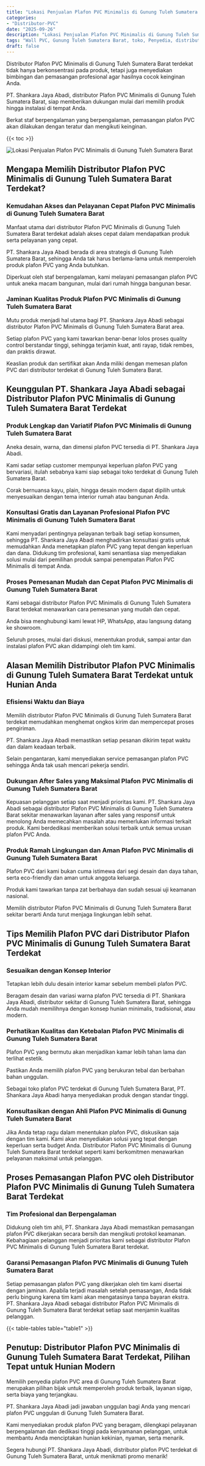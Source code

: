 ```yaml
---
title: "Lokasi Penjualan Plafon PVC Minimalis di Gunung Tuleh Sumatera Barat"
categories: 
- "Distributor-PVC"
date: "2025-09-26"
description: "Lokasi Penjualan Plafon PVC Minimalis di Gunung Tuleh Sumatera Barat untuk tempat tinggal, kantor, dan ritel. Panel unggulan, variasi motif, pilihan warna elegan, beserta layanan pemasangan dikerjakan oleh teknisi berpengalaman serta kepastian resmi!|Jasa penjualan Plafon PVC Minimalis di Gunung Tuleh Sumatera Barat untuk keperluan tempat tinggal, kantor, atau toko, beserta material terbaik dan penempatan oleh teknisi berpengalaman serta garansi resmi.|Solusi Plafon PVC Minimalis di Gunung Tuleh Sumatera Barat yang andal bagi hunian, kantor, dan ritel, bersama material unggulan dan penempatan oleh tenaga ahli berpengalaman serta jaminan resmi.|Penjualan Plafon PVC Minimalis di Gunung Tuleh Sumatera Barat bagi rumah, office, dan ritel, beserta produk berkualitas dan penempatan oleh teknisi profesional, disertai beserta jaminan resmi.}"
tags: "Wall PVC, Gunung Tuleh Sumatera Barat, toko, Penyedia, distributor"
draft: false
---
```


Distributor Plafon PVC Minimalis di Gunung Tuleh Sumatera Barat terdekat tidak hanya berkonsentrasi pada produk, tetapi juga menyediakan bimbingan dan pemasangan profesional agar hasilnya cocok keinginan Anda.

PT. Shankara Jaya Abadi, distributor Plafon PVC Minimalis di Gunung Tuleh Sumatera Barat, siap memberikan dukungan mulai dari memilih produk hingga instalasi di tempat Anda.

Berkat staf berpengalaman yang berpengalaman, pemasangan plafon PVC akan dilakukan dengan teratur dan mengikuti keinginan.

{{< toc >}}

![Lokasi Penjualan Plafon PVC Minimalis di Gunung Tuleh Sumatera Barat](/images/Distributor-PVC/Lokasi-Penjualan-Plafon-PVC-Minimalis-di-Gunung-Tuleh-Sumatera-Barat.png)


## Mengapa Memilih Distributor Plafon PVC Minimalis di Gunung Tuleh Sumatera Barat Terdekat?

### Kemudahan Akses dan Pelayanan Cepat Plafon PVC Minimalis di Gunung Tuleh Sumatera Barat

Manfaat utama dari distributor Plafon PVC Minimalis di Gunung Tuleh Sumatera Barat terdekat adalah akses cepat dalam mendapatkan produk serta pelayanan yang cepat.

PT. Shankara Jaya Abadi berada di area strategis di Gunung Tuleh Sumatera Barat, sehingga Anda tak harus berlama-lama untuk memperoleh produk plafon PVC yang Anda butuhkan.

Diperkuat oleh staf berpengalaman, kami melayani pemasangan plafon PVC untuk aneka macam bangunan, mulai dari rumah hingga bangunan besar.

### Jaminan Kualitas Produk Plafon PVC Minimalis di Gunung Tuleh Sumatera Barat

Mutu produk menjadi hal utama bagi PT. Shankara Jaya Abadi sebagai distributor Plafon PVC Minimalis di Gunung Tuleh Sumatera Barat area.

Setiap plafon PVC yang kami tawarkan benar-benar lolos proses quality control berstandar tinggi, sehingga terjamin kuat, anti rayap, tidak rembes, dan praktis dirawat.

Keaslian produk dan sertifikat akan Anda miliki dengan memesan plafon PVC dari distributor terdekat di Gunung Tuleh Sumatera Barat.

## Keunggulan PT. Shankara Jaya Abadi sebagai Distributor Plafon PVC Minimalis di Gunung Tuleh Sumatera Barat Terdekat

### Produk Lengkap dan Variatif Plafon PVC Minimalis di Gunung Tuleh Sumatera Barat

Aneka desain, warna, dan dimensi plafon PVC tersedia di PT. Shankara Jaya Abadi.

Kami sadar setiap customer mempunyai keperluan plafon PVC yang bervariasi, itulah sebabnya kami siap sebagai toko terdekat di Gunung Tuleh Sumatera Barat.

Corak bernuansa kayu, plain, hingga desain modern dapat dipilih untuk menyesuaikan dengan tema interior rumah atau bangunan Anda.

### Konsultasi Gratis dan Layanan Profesional Plafon PVC Minimalis di Gunung Tuleh Sumatera Barat

Kami menyadari pentingnya pelayanan terbaik bagi setiap konsumen, sehingga PT. Shankara Jaya Abadi menghadirkan konsultasi gratis untuk memudahkan Anda menetapkan plafon PVC yang tepat dengan keperluan dan dana. Didukung tim profesional, kami senantiasa siap menyediakan solusi mulai dari pemilihan produk sampai penempatan Plafon PVC Minimalis di tempat Anda.

### Proses Pemesanan Mudah dan Cepat Plafon PVC Minimalis di Gunung Tuleh Sumatera Barat

Kami sebagai distributor Plafon PVC Minimalis di Gunung Tuleh Sumatera Barat terdekat menawarkan cara pemesanan yang mudah dan cepat.

Anda bisa menghubungi kami lewat HP, WhatsApp, atau langsung datang ke showroom.

Seluruh proses, mulai dari diskusi, menentukan produk, sampai antar dan instalasi plafon PVC akan didampingi oleh tim kami.

## Alasan Memilih Distributor Plafon PVC Minimalis di Gunung Tuleh Sumatera Barat Terdekat untuk Hunian Anda

### Efisiensi Waktu dan Biaya

Memilih distributor Plafon PVC Minimalis di Gunung Tuleh Sumatera Barat terdekat memudahkan menghemat ongkos kirim dan mempercepat proses pengiriman.

PT. Shankara Jaya Abadi memastikan setiap pesanan dikirim tepat waktu dan dalam keadaan terbaik.

Selain pengantaran, kami menyediakan service pemasangan plafon PVC sehingga Anda tak usah mencari pekerja sendiri.

### Dukungan After Sales yang Maksimal Plafon PVC Minimalis di Gunung Tuleh Sumatera Barat

Kepuasan pelanggan setiap saat menjadi prioritas kami. PT. Shankara Jaya Abadi sebagai distributor Plafon PVC Minimalis di Gunung Tuleh Sumatera Barat sekitar menawarkan layanan after sales yang responsif untuk menolong Anda memecahkan masalah atau memerlukan informasi terkait produk. Kami berdedikasi memberikan solusi terbaik untuk semua urusan plafon PVC Anda.

### Produk Ramah Lingkungan dan Aman Plafon PVC Minimalis di Gunung Tuleh Sumatera Barat

Plafon PVC dari kami bukan cuma istimewa dari segi desain dan daya tahan, serta eco-friendly dan aman untuk anggota keluarga.

Produk kami tawarkan tanpa zat berbahaya dan sudah sesuai uji keamanan nasional.

Memilih distributor Plafon PVC Minimalis di Gunung Tuleh Sumatera Barat sekitar berarti Anda turut menjaga lingkungan lebih sehat.

## Tips Memilih Plafon PVC dari Distributor Plafon PVC Minimalis di Gunung Tuleh Sumatera Barat Terdekat

### Sesuaikan dengan Konsep Interior

Tetapkan lebih dulu desain interior kamar sebelum membeli plafon PVC.

Beragam desain dan variasi warna plafon PVC tersedia di PT. Shankara Jaya Abadi, distributor sekitar di Gunung Tuleh Sumatera Barat, sehingga Anda mudah memilihnya dengan konsep hunian minimalis, tradisional, atau modern.

### Perhatikan Kualitas dan Ketebalan Plafon PVC Minimalis di Gunung Tuleh Sumatera Barat

Plafon PVC yang bermutu akan menjadikan kamar lebih tahan lama dan terlihat estetik.

Pastikan Anda memilih plafon PVC yang berukuran tebal dan berbahan bahan unggulan.

Sebagai toko plafon PVC terdekat di Gunung Tuleh Sumatera Barat, PT. Shankara Jaya Abadi hanya menyediakan produk dengan standar tinggi.

### Konsultasikan dengan Ahli Plafon PVC Minimalis di Gunung Tuleh Sumatera Barat

Jika Anda tetap ragu dalam menentukan plafon PVC, diskusikan saja dengan tim kami. Kami akan menyediakan solusi yang tepat dengan keperluan serta budget Anda. Distributor Plafon PVC Minimalis di Gunung Tuleh Sumatera Barat terdekat seperti kami berkomitmen menawarkan pelayanan maksimal untuk pelanggan.

## Proses Pemasangan Plafon PVC oleh Distributor Plafon PVC Minimalis di Gunung Tuleh Sumatera Barat Terdekat

### Tim Profesional dan Berpengalaman

Didukung oleh tim ahli, PT. Shankara Jaya Abadi memastikan pemasangan plafon PVC dikerjakan secara bersih dan mengikuti protokol keamanan. Kebahagiaan pelanggan menjadi prioritas kami sebagai distributor Plafon PVC Minimalis di Gunung Tuleh Sumatera Barat terdekat.

### Garansi Pemasangan Plafon PVC Minimalis di Gunung Tuleh Sumatera Barat

Setiap pemasangan plafon PVC yang dikerjakan oleh tim kami disertai dengan jaminan. Apabila terjadi masalah setelah pemasangan, Anda tidak perlu bingung karena tim kami akan mengatasinya tanpa bayaran ekstra. PT. Shankara Jaya Abadi sebagai distributor Plafon PVC Minimalis di Gunung Tuleh Sumatera Barat terdekat setiap saat menjamin kualitas pelanggan.

{{< table-tables table="table1" >}}

## Penutup: Distributor Plafon PVC Minimalis di Gunung Tuleh Sumatera Barat Terdekat, Pilihan Tepat untuk Hunian Modern

Memilih penyedia plafon PVC area di Gunung Tuleh Sumatera Barat merupakan pilihan bijak untuk memperoleh produk terbaik, layanan sigap, serta biaya yang terjangkau.

PT. Shankara Jaya Abadi jadi jawaban unggulan bagi Anda yang mencari plafon PVC unggulan di Gunung Tuleh Sumatera Barat.

Kami menyediakan produk plafon PVC yang beragam, dilengkapi pelayanan berpengalaman dan dedikasi tinggi pada kenyamanan pelanggan, untuk membantu Anda menciptakan hunian kekinian, nyaman, serta menarik.

Segera hubungi PT. Shankara Jaya Abadi, distributor plafon PVC terdekat di Gunung Tuleh Sumatera Barat, untuk menikmati promo menarik!